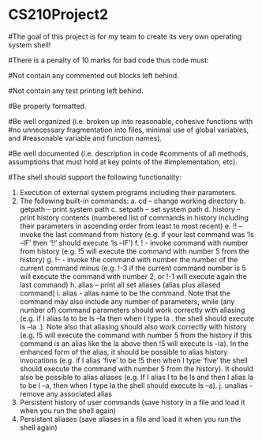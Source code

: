 # CS210Project2

#The goal of this project is for my team to create its very own operating system shell!

#There is a penalty of 10 marks for bad code thus code must:

#Not contain any commented out blocks left behind.

#Not contain any test printing left behind.

#Be properly formatted.

#Be well organized (i.e. broken up into reasonable, cohesive functions with
#no unnecessary fragmentation into files, minimal use of global variables, and
#reasonable variable and function names).

#Be well documented (i.e. description in code
#comments of all methods, assumptions that must hold at key points of the
#implementation, etc).

#The shell should support the following functionality:
1. Execution of external system programs including their parameters.
2. The following built-in commands:
  a. cd – change working directory
  b. getpath – print system path
  c. setpath – set system path
  d. history – print history contents (numbered list of commands in history
    including their parameters in ascending order from least to most recent)
  e. !! – invoke the last command from history (e.g. if your last command
    was ‘ls –lF’ then ‘!!’ should execute ‘ls –lF’)
  f. !<no> - invoke command with number <no> from history (e.g. !5 will
  execute the command with number 5 from the history)
  g. !-<no> - invoke the command with number the number of the current
  command minus <no> (e.g. !-3 if the current command number is 5 will
  execute the command with number 2, or !-1 will execute again the last
  command)
  h. alias – print all set aliases (alias plus aliased command)
  i. alias <name> <command> - alias name to be the command. Note that
  the command may also include any number of parameters, while (any
  number of) command parameters should work correctly with aliasing
  (e.g. if I alias la to be ls –la then when I type la . the shell should execute
  ls –la .). Note also that aliasing should also work correctly with history
  (e.g. !5 will execute the command with number 5 from the history if this
  command is an alias like the la above then !5 will execute ls –la). In the
  enhanced form of the alias, it should be possible to alias history
  invocations (e.g. if I alias ‘five’ to be !5 then when I type ‘five’ the shell
  should execute the command with number 5 from the history). It should
  also be possible to alias aliases (e.g. If I alias l to be ls and then I alias la
  to be l –a, then when I type la the shell should execute ls –a).
  j. unalias <command> - remove any associated alias
3. Persistent history of user commands (save history in a file and load it when you run
the shell again)
4. Persistent aliases (save aliases in a file and load it when you run the shell again)
